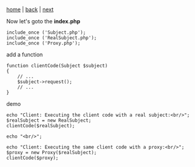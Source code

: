[home](./page01.md) | [back](./page03.md) | [next](./page05.md)

Now let's goto the **index.php**

```
include_once ('Subject.php');
include_once ('RealSubject.php');
include_once ('Proxy.php');
```
add a function
```
function clientCode(Subject $subject)
{
    // ...
    $subject->request();
    // ...
}
```
demo

```
echo "Client: Executing the client code with a real subject:<br/>";
$realSubject = new RealSubject;
clientCode($realSubject);

echo "<br/>";

echo "Client: Executing the same client code with a proxy:<br/>";
$proxy = new Proxy($realSubject);
clientCode($proxy);
```


